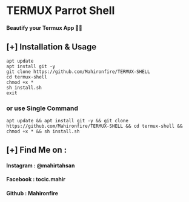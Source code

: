 # TERMUX Parrot Shell 
#### Beautify your Termux App 🥵🔥

## [+] Installation & Usage
```
apt update
apt install git -y
git clone https://github.com/Mahironfire/TERMUX-SHELL
cd termux-shell
chmod +x *
sh install.sh
exit
```
### or use Single Command
```
apt update && apt install git -y && git clone https://github.com/Mahironfire/TERMUX-SHELL && cd termux-shell && chmod +x * && sh install.sh
```



    
## [+] Find Me on :
#### Instagram : @mahirtahsan
#### Facebook : tocic.mahir
#### Github : Mahironfire
